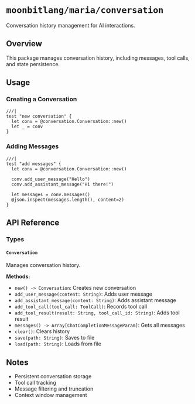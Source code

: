 # `moonbitlang/maria/conversation`

Conversation history management for AI interactions.

## Overview

This package manages conversation history, including messages, tool calls, and state persistence.

## Usage

### Creating a Conversation

```moonbit
///|
test "new conversation" {
  let conv = @conversation.Conversation::new()
  let _ = conv
}
```

### Adding Messages

```moonbit
///|
test "add messages" {
  let conv = @conversation.Conversation::new()
  
  conv.add_user_message("Hello")
  conv.add_assistant_message("Hi there!")
  
  let messages = conv.messages()
  @json.inspect(messages.length(), content=2)
}
```

## API Reference

### Types

#### `Conversation`

Manages conversation history.

**Methods:**
- `new() -> Conversation`: Creates new conversation
- `add_user_message(content: String)`: Adds user message
- `add_assistant_message(content: String)`: Adds assistant message
- `add_tool_call(tool_call: ToolCall)`: Records tool call
- `add_tool_result(result: String, tool_call_id: String)`: Adds tool result
- `messages() -> Array[ChatCompletionMessageParam]`: Gets all messages
- `clear()`: Clears history
- `save(path: String)`: Saves to file
- `load(path: String)`: Loads from file

## Notes

- Persistent conversation storage
- Tool call tracking
- Message filtering and truncation
- Context window management
